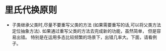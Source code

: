 # 里氏代换原则
- 子类继承父类时,尽量不要重写父类的方法 (如果需要重写的话,可以将父类方法定位抽象方法). 
如果通过重写父类的方法去完成新的功能，虽然简单， 但是容易出错。 特别是在运用多态比较频繁的场景下，出错几率大。下面，请看例子。

 